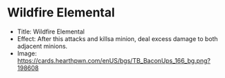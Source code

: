 # Wildfire Elemental
- Title:  Wildfire Elemental
- Effect:  After this attacks and killsa minion, deal excess damage to both adjacent minions.
- Image:  https://cards.hearthpwn.com/enUS/bgs/TB_BaconUps_166_bg.png?198608
